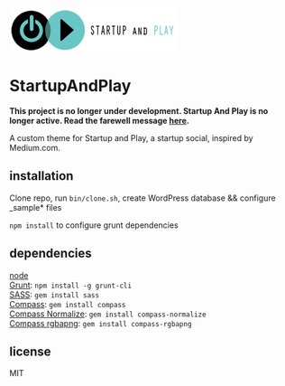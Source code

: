 ![image](https://raw.githubusercontent.com/StartupAndPlay/startupandplay.com/master/public/wp-content/themes/startupandplay/img/src/startup-and-play-wide.png)

StartupAndPlay
==============

**This project is no longer under development. Startup And Play is no longer active. Read the farewell message [here](https://github.com/StartupAndPlay/goodbye).**

A custom theme for Startup and Play, a startup social, inspired by Medium.com.

## installation

Clone repo, run `bin/clone.sh`, create WordPress database && configure _sample* files

`npm install` to configure grunt dependencies

## dependencies
[node](http://nodejs.org)  
[Grunt](http://gruntjs.com): `npm install -g grunt-cli`  
[SASS](http://sass-lang.com/): `gem install sass`  
[Compass](http://compass-style.org/): `gem install compass`  
[Compass Normalize](https://github.com/ksmandersen/compass-normalize): `gem install compass-normalize`  
[Compass rgbapng](https://github.com/aaronrussell/compass-rgbapng): `gem install compass-rgbapng`  

## license

MIT
